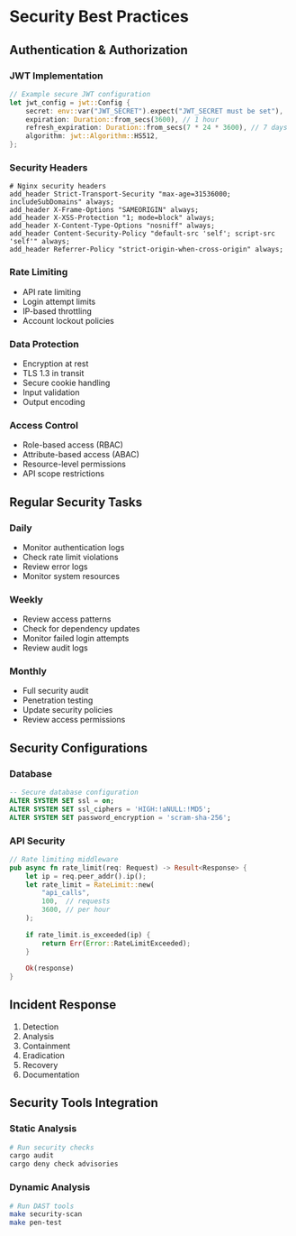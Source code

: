 # Security Best Practices

## Authentication & Authorization

### JWT Implementation
```rust
// Example secure JWT configuration
let jwt_config = jwt::Config {
    secret: env::var("JWT_SECRET").expect("JWT_SECRET must be set"),
    expiration: Duration::from_secs(3600), // 1 hour
    refresh_expiration: Duration::from_secs(7 * 24 * 3600), // 7 days
    algorithm: jwt::Algorithm::HS512,
};
```

### Security Headers
```nginx
# Nginx security headers
add_header Strict-Transport-Security "max-age=31536000; includeSubDomains" always;
add_header X-Frame-Options "SAMEORIGIN" always;
add_header X-XSS-Protection "1; mode=block" always;
add_header X-Content-Type-Options "nosniff" always;
add_header Content-Security-Policy "default-src 'self'; script-src 'self'" always;
add_header Referrer-Policy "strict-origin-when-cross-origin" always;
```

### Rate Limiting
- API rate limiting
- Login attempt limits
- IP-based throttling
- Account lockout policies

### Data Protection
- Encryption at rest
- TLS 1.3 in transit
- Secure cookie handling
- Input validation
- Output encoding

### Access Control
- Role-based access (RBAC)
- Attribute-based access (ABAC)
- Resource-level permissions
- API scope restrictions

## Regular Security Tasks

### Daily
- Monitor authentication logs
- Check rate limit violations
- Review error logs
- Monitor system resources

### Weekly
- Review access patterns
- Check for dependency updates
- Monitor failed login attempts
- Review audit logs

### Monthly
- Full security audit
- Penetration testing
- Update security policies
- Review access permissions

## Security Configurations

### Database
```sql
-- Secure database configuration
ALTER SYSTEM SET ssl = on;
ALTER SYSTEM SET ssl_ciphers = 'HIGH:!aNULL:!MD5';
ALTER SYSTEM SET password_encryption = 'scram-sha-256';
```

### API Security
```rust
// Rate limiting middleware
pub async fn rate_limit(req: Request) -> Result<Response> {
    let ip = req.peer_addr().ip();
    let rate_limit = RateLimit::new(
        "api_calls",
        100,  // requests
        3600, // per hour
    );
    
    if rate_limit.is_exceeded(ip) {
        return Err(Error::RateLimitExceeded);
    }
    
    Ok(response)
}
```

## Incident Response

1. Detection
2. Analysis
3. Containment
4. Eradication
5. Recovery
6. Documentation

## Security Tools Integration

### Static Analysis
```bash
# Run security checks
cargo audit
cargo deny check advisories
```

### Dynamic Analysis
```bash
# Run DAST tools
make security-scan
make pen-test
```